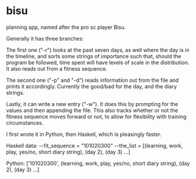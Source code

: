 bisu
====

planning app, named after the pro sc player Bisu.

Generally it has three branches:

The first one ("-r") looks at the past seven days, as well where the day is in the timeline, and sorts some strings of
importance such that, should the program be followed, time spent will have levels of scale in the distribution.
It also reads out from a fitness sequence.

The second one ("-p" and "-d") reads information out from the file and prints it accordingly. Currently the good/bad for the 
day, and the diary strings.

Lastly, it can write a new entry ("-w"). It does this by prompting for the values and then appending the file. This also
tracks whether or not the fitness sequence moves forward or not, to allow for flexibility with training circumstances.


I first wrote it in Python, then Haskell, which is pleasingly faster. 

Haskell data:
--fit_sequence = "101020300"
--the_list = [(learning, work, play, yes/no, short diary string), (day 2), (day 3) ...]

Python:
['101020300', (learning, work, play, yes/no, short diary string), (day 2), (day 3) ...] 
